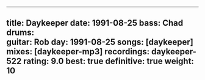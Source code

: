 
---
title: Daykeeper
date: 1991-08-25
bass:	Chad
drums:	
guitar:	Rob
day: 1991-08-25
songs: [daykeeper]
mixes: [daykeeper-mp3]
recordings: daykeeper-522
rating: 9.0
best: true
definitive: true
weight: 10
---

